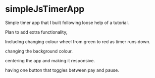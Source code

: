 # simpleJsTimerApp

Simple timer app that I built following loose help of a tutorial.

Plan to add extra functionality,

Including changing colour wheel from green to red as timer runs down.

changing the background colour.

centering the app and making it responsive.

having one button that toggles between pay and pause.
